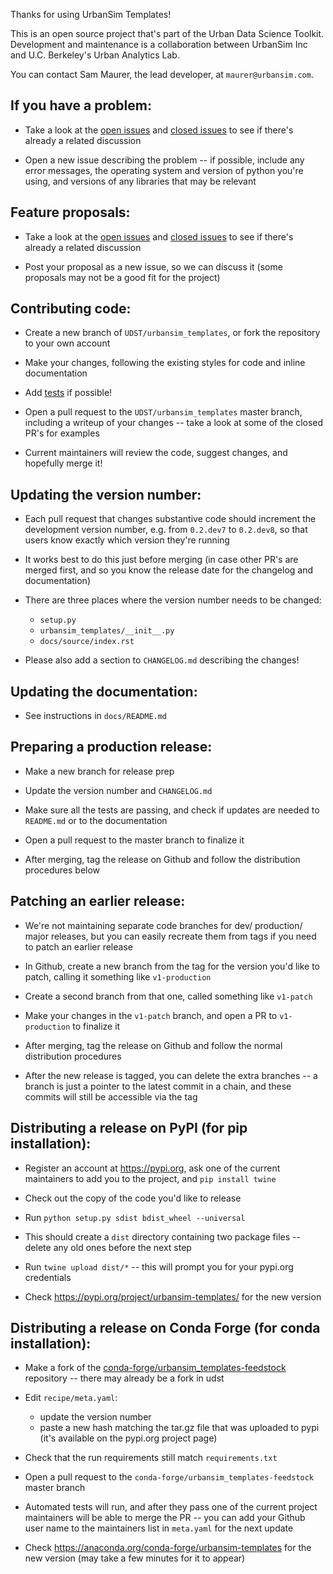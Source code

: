 Thanks for using UrbanSim Templates! 

This is an open source project that's part of the Urban Data Science Toolkit. Development and maintenance is a collaboration between UrbanSim Inc and U.C. Berkeley's Urban Analytics Lab. 

You can contact Sam Maurer, the lead developer, at `maurer@urbansim.com`.


## If you have a problem:

- Take a look at the [open issues](https://github.com/UDST/urbansim_templates/issues) and [closed issues](https://github.com/UDST/urbansim_templates/issues?q=is%3Aissue+is%3Aclosed) to see if there's already a related discussion

- Open a new issue describing the problem -- if possible, include any error messages, the operating system and version of python you're using, and versions of any libraries that may be relevant


## Feature proposals:

- Take a look at the [open issues](https://github.com/UDST/urbansim_templates/issues) and [closed issues](https://github.com/UDST/urbansim_templates/issues?q=is%3Aissue+is%3Aclosed) to see if there's already a related discussion

- Post your proposal as a new issue, so we can discuss it (some proposals may not be a good fit for the project)


## Contributing code:

- Create a new branch of `UDST/urbansim_templates`, or fork the repository to your own account

- Make your changes, following the existing styles for code and inline documentation

- Add [tests](https://github.com/UDST/urbansim_templates/tree/master/tests) if possible!

- Open a pull request to the `UDST/urbansim_templates` master branch, including a writeup of your changes -- take a look at some of the closed PR's for examples

- Current maintainers will review the code, suggest changes, and hopefully merge it!


## Updating the version number:

- Each pull request that changes substantive code should increment the development version number, e.g. from `0.2.dev7` to `0.2.dev8`, so that users know exactly which version they're running

- It works best to do this just before merging (in case other PR's are merged first, and so you know the release date for the changelog and documentation)

- There are three places where the version number needs to be changed: 
  - `setup.py`
  - `urbansim_templates/__init__.py`
  - `docs/source/index.rst`

- Please also add a section to `CHANGELOG.md` describing the changes!


## Updating the documentation: 

- See instructions in `docs/README.md`


## Preparing a production release:

- Make a new branch for release prep

- Update the version number and `CHANGELOG.md`

- Make sure all the tests are passing, and check if updates are needed to `README.md` or to the documentation

- Open a pull request to the master branch to finalize it

- After merging, tag the release on Github and follow the distribution procedures below


## Patching an earlier release:

- We're not maintaining separate code branches for dev/ production/ major releases, but you can easily recreate them from tags if you need to patch an earlier release

- In Github, create a new branch from the tag for the version you'd like to patch, calling it something like `v1-production`

- Create a second branch from that one, called something like `v1-patch`

- Make your changes in the `v1-patch` branch, and open a PR to `v1-production` to finalize it

- After merging, tag the release on Github and follow the normal distribution procedures

- After the new release is tagged, you can delete the extra branches -- a branch is just a pointer to the latest commit in a chain, and these commits will still be accessible via the tag


## Distributing a release on PyPI (for pip installation):

- Register an account at https://pypi.org, ask one of the current maintainers to add you to the project, and `pip install twine`

- Check out the copy of the code you'd like to release

- Run `python setup.py sdist bdist_wheel --universal`

- This should create a `dist` directory containing two package files -- delete any old ones before the next step

- Run `twine upload dist/*` -- this will prompt you for your pypi.org credentials

- Check https://pypi.org/project/urbansim-templates/ for the new version


## Distributing a release on Conda Forge (for conda installation):

- Make a fork of the [conda-forge/urbansim_templates-feedstock](https://github.com/conda-forge/urbansim_templates-feedstock) repository -- there may already be a fork in udst

- Edit `recipe/meta.yaml`: 
  - update the version number
  - paste a new hash matching the tar.gz file that was uploaded to pypi (it's available on the pypi.org project page)

- Check that the run requirements still match `requirements.txt`

- Open a pull request to the `conda-forge/urbansim_templates-feedstock` master branch

- Automated tests will run, and after they pass one of the current project maintainers will be able to merge the PR -- you can add your Github user name to the maintainers list in `meta.yaml` for the next update

- Check https://anaconda.org/conda-forge/urbansim-templates for the new version (may take a few minutes for it to appear)
